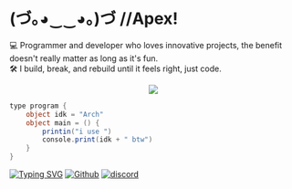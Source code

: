 # (づ｡◕‿‿◕｡)づ //**Apex**!

💻 Programmer and developer who loves innovative projects, the benefit doesn't really matter as long as it's fun.  
🛠️ I build, break, and rebuild until it feels right, just code.  

<p align="center">
  <a href="https://skillicons.dev">
    <img src="https://skillicons.dev/icons?i=linux,windows,arch,css,html,js,ts,cs,py,rust,vscode,visualstudio,bash,dotnet,github,git,ai,ps,obsidian,unity,godot," />
  </a>
</p>

```cs
type program {
    object idk = "Arch"
    object main = () {
        printin("i use ")
        console.print(idk + " btw")
    }
}
```
[![Typing SVG](https://readme-typing-svg.demolab.com?font=Fira+Code&weight=600&pause=1000&color=F7F7F7&background=09FF6D85&vCenter=true&multiline=true&repeat=false&random=true&width=435&lines=I+hate+Python+btw)](https://git.io/typing-svg)
<a href='https://github.com/ayu-6/' target="_blank"><img alt='Github' src='https://img.shields.io/badge/ayu--6-100000?style=for-the-badge&logo=Github&logoColor=FFFFFF&labelColor=black&color=black'/></a>
<a href='https://discord.com/users/791766917772869643' target="_blank"><img alt='discord' src='https://img.shields.io/badge/gnl8-100000?style=for-the-badge&logo=discord&logoColor=4A7DFF&labelColor=black&color=black'/></a>
